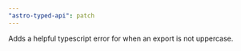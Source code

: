 ```yaml
---
"astro-typed-api": patch
---
```


Adds a helpful typescript error for when an export is not uppercase.
